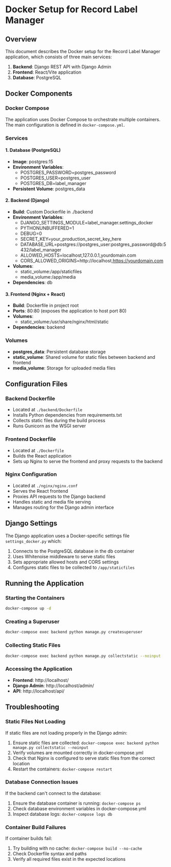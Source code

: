 # Docker Setup for Record Label Manager

## Overview

This document describes the Docker setup for the Record Label Manager application, which consists of three main services:

1. **Backend**: Django REST API with Django Admin
2. **Frontend**: React/Vite application
3. **Database**: PostgreSQL

## Docker Components

### Docker Compose

The application uses Docker Compose to orchestrate multiple containers. The main configuration is defined in `docker-compose.yml`.

### Services

#### 1. Database (PostgreSQL)
- **Image**: postgres:15
- **Environment Variables**:
  - POSTGRES_PASSWORD=postgres_password
  - POSTGRES_USER=postgres_user
  - POSTGRES_DB=label_manager
- **Persistent Volume**: postgres_data

#### 2. Backend (Django)
- **Build**: Custom Dockerfile in ./backend
- **Environment Variables**:
  - DJANGO_SETTINGS_MODULE=label_manager.settings_docker
  - PYTHONUNBUFFERED=1
  - DEBUG=0
  - SECRET_KEY=your_production_secret_key_here
  - DATABASE_URL=postgres://postgres_user:postgres_password@db:5432/label_manager
  - ALLOWED_HOSTS=localhost,127.0.0.1,yourdomain.com
  - CORS_ALLOWED_ORIGINS=http://localhost,https://yourdomain.com
- **Volumes**:
  - static_volume:/app/staticfiles
  - media_volume:/app/media
- **Dependencies**: db

#### 3. Frontend (Nginx + React)
- **Build**: Dockerfile in project root
- **Ports**: 80:80 (exposes the application to host port 80)
- **Volumes**:
  - static_volume:/usr/share/nginx/html/static
- **Dependencies**: backend

### Volumes
- **postgres_data**: Persistent database storage
- **static_volume**: Shared volume for static files between backend and frontend
- **media_volume**: Storage for uploaded media files

## Configuration Files

### Backend Dockerfile
- Located at `./backend/Dockerfile`
- Installs Python dependencies from requirements.txt
- Collects static files during the build process
- Runs Gunicorn as the WSGI server

### Frontend Dockerfile
- Located at `./Dockerfile`
- Builds the React application
- Sets up Nginx to serve the frontend and proxy requests to the backend

### Nginx Configuration
- Located at `./nginx/nginx.conf`
- Serves the React frontend
- Proxies API requests to the Django backend
- Handles static and media file serving
- Manages routing for the Django admin interface

## Django Settings

The Django application uses a Docker-specific settings file `settings_docker.py` which:

1. Connects to the PostgreSQL database in the db container
2. Uses Whitenoise middleware to serve static files
3. Sets appropriate allowed hosts and CORS settings
4. Configures static files to be collected to `/app/staticfiles`

## Running the Application

### Starting the Containers
```bash
docker-compose up -d
```

### Creating a Superuser
```bash
docker-compose exec backend python manage.py createsuperuser
```

### Collecting Static Files
```bash
docker-compose exec backend python manage.py collectstatic --noinput
```

### Accessing the Application
- **Frontend**: http://localhost/
- **Django Admin**: http://localhost/admin/
- **API**: http://localhost/api/

## Troubleshooting

### Static Files Not Loading
If static files are not loading properly in the Django admin:
1. Ensure static files are collected: `docker-compose exec backend python manage.py collectstatic --noinput`
2. Verify volumes are mounted correctly in docker-compose.yml
3. Check that Nginx is configured to serve static files from the correct location
4. Restart the containers: `docker-compose restart`

### Database Connection Issues
If the backend can't connect to the database:
1. Ensure the database container is running: `docker-compose ps`
2. Check database environment variables in docker-compose.yml
3. Inspect database logs: `docker-compose logs db`

### Container Build Failures
If container builds fail:
1. Try building with no cache: `docker-compose build --no-cache`
2. Check Dockerfile syntax and paths
3. Verify all required files exist in the expected locations
